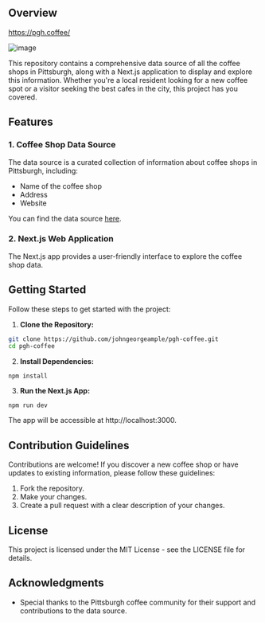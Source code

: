 ## Overview

https://pgh.coffee/

![image](https://github.com/user-attachments/assets/430aa991-3758-4866-9f01-629556b00413)


This repository contains a comprehensive data source of all the coffee shops in Pittsburgh, along with a Next.js application to display and explore this information. Whether you're a local resident looking for a new coffee spot or a visitor seeking the best cafes in the city, this project has you covered.

## Features

### 1. Coffee Shop Data Source

The data source is a curated collection of information about coffee shops in Pittsburgh, including:

- Name of the coffee shop
- Address
- Website

<!--
* Roaster
* Contact details (phone, email)
* Operating hours
* Specialties/menu highlights
* Customer reviews and ratings
-->

You can find the data source [here](https://github.com/Johngeorgesample/pgh-coffee/blob/main/data/coffee_shops.json).

### 2. Next.js Web Application

The Next.js app provides a user-friendly interface to explore the coffee shop data.

<!--
Key features include:
* Interactive map displaying the location of each coffee shop
* Search functionality to find coffee shops based on name, location, or specialties
* Detailed profiles for each coffee shop, including contact information and reviews
* User reviews and ratings for each coffee shop
* Responsive design for a seamless experience on desktop and mobile devices
-->

## Getting Started

Follow these steps to get started with the project:

1. **Clone the Repository:**

```bash
git clone https://github.com/johngeorgeample/pgh-coffee.git
cd pgh-coffee
```

2. **Install Dependencies:**

```
npm install
```

3. **Run the Next.js App:**

```
npm run dev
```

The app will be accessible at http://localhost:3000.

## Contribution Guidelines

Contributions are welcome! If you discover a new coffee shop or have updates to existing information, please follow these guidelines:

1. Fork the repository.
2. Make your changes.
3. Create a pull request with a clear description of your changes.

## License

This project is licensed under the MIT License - see the LICENSE file for details.

## Acknowledgments

- Special thanks to the Pittsburgh coffee community for their support and contributions to the data source.
